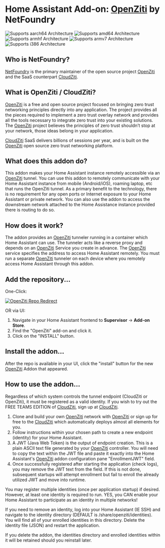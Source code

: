# Home Assistant Add-on: [OpenZiti](https://github.com/openziti) by NetFoundry

![Supports aarch64 Architecture][aarch64-shield]
![Supports amd64 Architecture][amd64-shield]
![Supports armhf Architecture][armhf-shield]
![Supports armv7 Architecture][armv7-shield]
![Supports i386 Architecture][i386-shield]

## Who is NetFoundry?

[NetFoundry](https://netfoundry.io) is the primary maintainer of the open source project [OpenZiti](https://github.com/openziti) and the SaaS counterpart [CloudZiti](https://nfconsole.io).

## What is OpenZiti / CloudZiti?

[OpenZiti](https://github.com/openziti) is a free and open source project focused on bringing zero trust networking principles directly into any application. The project provides all the pieces required to implement a zero trust overlay network and provides all the tools necessary to integrate zero trust into your existing solutions. The [OpenZiti](https://github.com/openziti) project believes the principles of zero trust shouldn’t stop at your network, those ideas belong in your application.

[CloudZiti](https://nfconsole.io) SaaS delivers billions of sessions per year, and is built on the [OpenZiti](https://github.com/openziti) open source zero trust networking platform.

## What does this addon do?

This addon makes your Home Assistant instance remotely accessible via an [OpenZiti](https://github.com/openziti) tunnel. You can use this addon to remotely communicate with your Home Assistant instance from mobile (Android/iOS), roaming laptop, etc that runs the OpenZiti tunnel. As a primary benefit to the technology, there is no requirement for any open ports or Internet exposure to your Home Assistant or private network. You can also use the addon to access the downstream network attached to the Home Assistance instance provided there is routing to do so.

## How does it work?

The addon provides an [OpenZiti](https://github.com/openziti) tunneler running in a container which Home Assistant can use. The tunneler acts like a reverse proxy and depends on an [OpenZiti](https://github.com/openziti) Service you create in advance. The [OpenZiti](https://github.com/openziti) service specifies the address to access Home Assistant remotely. You must run a separate [OpenZiti](https://github.com/openziti) tunneler on each device where you remotely access Home Assistant through this addon.

## Add the repository...

One-Click:

[![OpenZiti Repo Redirect](https://my.home-assistant.io/badges/supervisor_add_addon_repository.svg)](https://my.home-assistant.io/redirect/supervisor_add_addon_repository/?repository_url=https%3A%2F%2Fgithub.com%2FNicFragale%2FHA-NetFoundry)

OR via UI:

1. Navigate in your Home Assistant frontend to **Supervisor** -> **Add-on Store**.
2. Find the "OpenZiti" add-on and click it.
3. Click on the "INSTALL" button.

## Install the addon...

After the repo is available in your UI, click the "install" button for the new [OpenZiti](https://github.com/openziti) Addon that appeared.

## How to use the addon...

Regardless of which system controls the tunnel endpoint (CloudZiti or OpenZiti), it must be registered as a valid identity. If you wish to try out the FREE TEAMS EDITION of [CloudZiti](https://nfconsole.io/signup), sign up at [CloudZiti](https://nfconsole.io/signup).

1. Clone and build your own [OpenZiti](https://github.com/openziti) network with [OpenZiti](https://github.com/openziti) or sign up for free to the [CloudZiti](https://nfconsole.io/signup) which automatically deploys almost all elements for you.
2. Follow instructions within your chosen path to create a new endpoint (identity) for your Home Assistant.
3. A JWT (Java Web Token) is the output of endpoint creation. This is a plain ASCII text file generated by your [OpenZiti](https://github.com/openziti) controller. You will need to copy the text within the JWT file and paste it exactly into the Home Assistant's [OpenZiti](https://github.com/openziti) addon configuration pane "EnrollmentJWT" field.
4. Once successfully registered after starting the application (check logs), you may remove the JWT text from the field. If this is not done, subsequent startups will attempt enrollment but fail to enroll the already utilized JWT and move into runtime.

You may register multiple identities (once per application startup) if desired. However, at least one identity is required to run. YES, you CAN enable your Home Assistant to participate as an identity in multiple networks!

If you need to remove an identity, log into your Home Assistant (IE SSH) and navigate to the identity directory (DEFAULT is /share/openziti/identities). You will find all of your enrolled identities in this directory. Delete the identity file (JSON) and restart the application.

If you delete the addon, the identities directory and enrolled identities within it will be retained should you reinstall later.

[aarch64-shield]: https://img.shields.io/badge/aarch64-yes-green.svg
[amd64-shield]: https://img.shields.io/badge/amd64-yes-green.svg
[armhf-shield]: https://img.shields.io/badge/armhf-yes-green.svg
[armv7-shield]: https://img.shields.io/badge/armv7-yes-green.svg
[i386-shield]: https://img.shields.io/badge/i386-yes-green.svg
